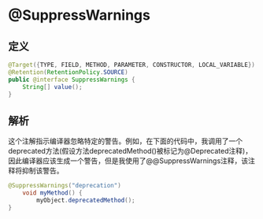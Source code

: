 # @SuppressWarnings

## 定义

```java
@Target({TYPE, FIELD, METHOD, PARAMETER, CONSTRUCTOR, LOCAL_VARIABLE})
@Retention(RetentionPolicy.SOURCE)
public @interface SuppressWarnings {
    String[] value();
}
```

## 解析

这个注解指示编译器忽略特定的警告。例如，在下面的代码中，我调用了一个 deprecated方法\(假设方法deprecatedMethod\(\)被标记为@Deprecated注释\)，因此编译器应该生成一个警告，但是我使用了@@SuppressWarnings注释，该注释将抑制该警告。

```java
@SuppressWarnings("deprecation")
    void myMethod() {
        myObject.deprecatedMethod();
}
```



